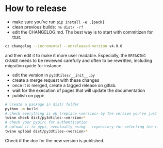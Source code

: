 # How to release

- make sure you've run `pip install -e .[pack]`
- clean previous builds: `rm dist/ -rf`
- edit the CHANGELOG.md. The best way is to start with commitizen for that:
```bash
cz changelog --incremental --unreleased-version v4.0.0
```
and then edit it to make it more user readable. Especially, the `BREAKING
CHANGE` needs to be reviewed carefully and often to be rewritten, including
migration guide for instance.
- edit the version in `py3dtiles/__init__.py`
- create a merge request with these changes
- once it is merged, create a tagged release on gitlab.
- wait for the execution of pages that will update the documentation
- publish on pypi:
```bash
# create a package in dist/ folder
python -m build
# check everything is ok (replace <version> by the version you've just built)
twine check dist/py3dtiles-<version>*
# check your pypirc for authentication
# upload it to pypi, eventually using --repository for selecting the right authent
twine upload dist/py3dtiles-<version>*
```

Check if the doc for the new version is published.
